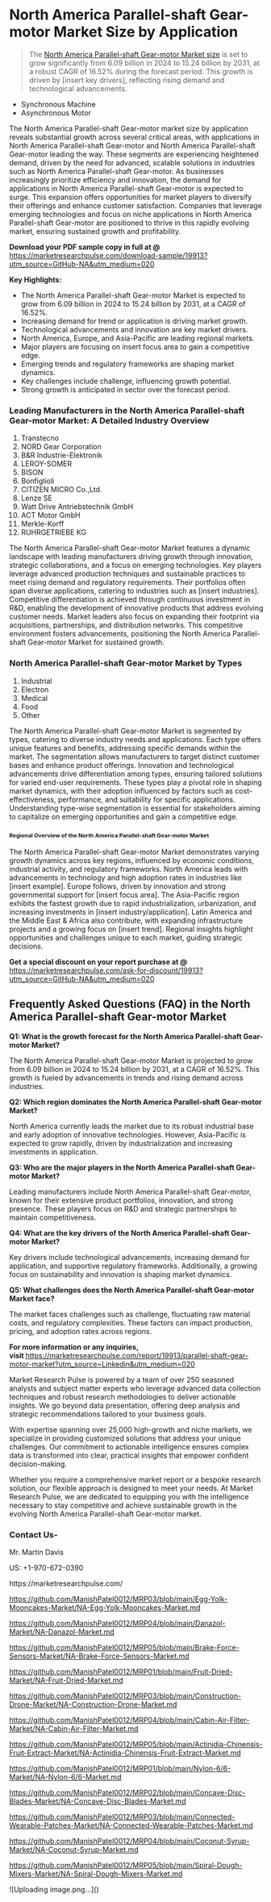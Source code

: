 <h1>North America Parallel-shaft Gear-motor Market&nbsp;Size by Application</h1><blockquote><p>The <a href="https://marketresearchpulse.com/download-sample/19913?utm_source=GitHub-NA&amp;utm_medium=020">North America Parallel-shaft Gear-motor Market size</a> is set to grow significantly from 6.09 billion in 2024 to 15.24 billion by 2031, at a robust CAGR of 16.52% during the forecast period. This growth is driven by [insert key drivers], reflecting rising demand and technological advancements.</p></blockquote><ul><li>Synchronous Machine<li> Asynchronous Motor</li></ul><p>The North America Parallel-shaft Gear-motor market size by application reveals substantial growth across several critical areas, with applications in North America Parallel-shaft Gear-motor and North America Parallel-shaft Gear-motor leading the way. These segments are experiencing heightened demand, driven by the need for advanced, scalable solutions in industries such as North America Parallel-shaft Gear-motor. As businesses increasingly prioritize efficiency and innovation, the demand for applications in North America Parallel-shaft Gear-motor is expected to surge. This expansion offers opportunities for market players to diversify their offerings and enhance customer satisfaction. Companies that leverage emerging technologies and focus on niche applications in North America Parallel-shaft Gear-motor are positioned to thrive in this rapidly evolving market, ensuring sustained growth and profitability.</p><p><strong>Download your PDF sample copy in full at @ </strong><a href="https://marketresearchpulse.com/download-sample/19913?utm_source=GitHub-NA&amp;utm_medium=020">https://marketresearchpulse.com/download-sample/19913?utm_source=GitHub-NA&amp;utm_medium=020</a></p><p><strong>Key Highlights: </strong></p><ul><li>The North America Parallel-shaft Gear-motor Market is expected to grow from 6.09 billion in 2024 to 15.24 billion by 2031, at a CAGR of 16.52%.</li><li>Increasing demand for trend or application is driving market growth.</li><li>Technological advancements and innovation are key market drivers.</li><li>North America, Europe, and Asia-Pacific are leading regional markets.</li><li>Major players are focusing on insert focus area to gain a competitive edge.</li><li>Emerging trends and regulatory frameworks are shaping market dynamics.</li><li>Key challenges include challenge, influencing growth potential.</li><li>Strong growth is anticipated in sector over the forecast period.</li></ul><h3>Leading Manufacturers in the North America Parallel-shaft Gear-motor Market: A Detailed Industry Overview</h3><ol><li>Transtecno</li><li>NORD Gear Corporation</li><li>B&R Industrie-Elektronik</li><li>LEROY-SOMER</li><li>BISON</li><li>Bonfiglioli</li><li>CITIZEN MICRO Co.,Ltd.</li><li>Lenze SE</li><li>Watt Drive Antriebstechnik GmbH</li><li>ACT Motor GmbH</li><li>Merkle-Korff</li><li>RUHRGETRIEBE KG</li></ol><div class="flex max-w-full flex-col flex-grow"><div class="min-h-8 text-message flex w-full flex-col items-end gap-2 whitespace-normal break-words [.text-message+&amp;]:mt-5" dir="auto" data-message-author-role="assistant" data-message-id="fd8432e4-4910-450d-b182-61b7bfb0a01f" data-message-model-slug="gpt-4o"><div class="flex w-full flex-col gap-1 empty:hidden first:pt-[3px]"><div class="markdown prose w-full break-words dark:prose-invert light"><p>The North America Parallel-shaft Gear-motor Market features a dynamic landscape with leading manufacturers driving growth through innovation, strategic collaborations, and a focus on emerging technologies. Key players leverage advanced production techniques and sustainable practices to meet rising demand and regulatory requirements. Their portfolios often span diverse applications, catering to industries such as [insert industries]. Competitive differentiation is achieved through continuous investment in R&amp;D, enabling the development of innovative products that address evolving customer needs. Market leaders also focus on expanding their footprint via acquisitions, partnerships, and distribution networks. This competitive environment fosters advancements, positioning the North America Parallel-shaft Gear-motor Market for sustained growth.</p></div></div></div></div><h3>North America Parallel-shaft Gear-motor Market by Types</h3><ol><li>Industrial<li> Electron<li> Medical<li> Food<li> Other</li></ol><div class="flex max-w-full flex-col flex-grow"><div class="min-h-8 text-message flex w-full flex-col items-end gap-2 whitespace-normal break-words [.text-message+&amp;]:mt-5" dir="auto" data-message-author-role="assistant" data-message-id="084470be-0bb7-4664-bddf-5156b4f41249" data-message-model-slug="gpt-4o-mini"><div class="flex w-full flex-col gap-1 empty:hidden first:pt-[3px]"><div class="markdown prose w-full break-words dark:prose-invert light"><p>The North America Parallel-shaft Gear-motor Market is segmented by types, catering to diverse industry needs and applications. Each type offers unique features and benefits, addressing specific demands within the market. The segmentation allows manufacturers to target distinct customer bases and enhance product offerings. Innovation and technological advancements drive differentiation among types, ensuring tailored solutions for varied end-user requirements. These types play a pivotal role in shaping market dynamics, with their adoption influenced by factors such as cost-effectiveness, performance, and suitability for specific applications. Understanding type-wise segmentation is essential for stakeholders aiming to capitalize on emerging opportunities and gain a competitive edge.</p></div></div></div></div><h3><span style="font-size: 11px;">Regional Overview of the North America Parallel-shaft Gear-motor Market</span></h3><div class="flex max-w-full flex-col flex-grow"><div class="min-h-8 text-message flex w-full flex-col items-end gap-2 whitespace-normal break-words [.text-message+&amp;]:mt-5" dir="auto" data-message-author-role="assistant" data-message-id="e9038762-ce64-4e30-91c9-9bd413514231" data-message-model-slug="gpt-4o-mini"><div class="flex w-full flex-col gap-1 empty:hidden first:pt-[3px]"><div class="markdown prose w-full break-words dark:prose-invert light"><p>The North America Parallel-shaft Gear-motor Market demonstrates varying growth dynamics across key regions, influenced by economic conditions, industrial activity, and regulatory frameworks. North America leads with advancements in technology and high adoption rates in industries like [insert example]. Europe follows, driven by innovation and strong governmental support for [insert focus area]. The Asia-Pacific region exhibits the fastest growth due to rapid industrialization, urbanization, and increasing investments in [insert industry/application]. Latin America and the Middle East &amp; Africa also contribute, with expanding infrastructure projects and a growing focus on [insert trend]. Regional insights highlight opportunities and challenges unique to each market, guiding strategic decisions.</p></div></div></div></div><p><strong>Get a special discount on your report purchase at @ </strong><a href="https://marketresearchpulse.com/ask-for-discount/19913?utm_source=GitHub-NA&amp;utm_medium=020">https://marketresearchpulse.com/ask-for-discount/19913?utm_source=GitHub-NA&amp;utm_medium=020</a></p><h2>Frequently Asked Questions (FAQ) in the North America Parallel-shaft Gear-motor Market</h2><p><strong>Q1: What is the growth forecast for the North America Parallel-shaft Gear-motor Market?</strong></p><p>The North America Parallel-shaft Gear-motor Market is projected to grow from 6.09 billion in 2024 to 15.24 billion by 2031, at a CAGR of 16.52%. This growth is fueled by advancements in trends and rising demand across industries.</p><p><strong>Q2: Which region dominates the North America Parallel-shaft Gear-motor Market?</strong></p><p>North America currently leads the market due to its robust industrial base and early adoption of innovative technologies. However, Asia-Pacific is expected to grow rapidly, driven by industrialization and increasing investments in application.</p><p><strong>Q3: Who are the major players in the North America Parallel-shaft Gear-motor Market?</strong></p><p>Leading manufacturers include North America Parallel-shaft Gear-motor, known for their extensive product portfolios, innovation, and strong presence. These players focus on R&amp;D and strategic partnerships to maintain competitiveness.</p><p><strong>Q4: What are the key drivers of the North America Parallel-shaft Gear-motor Market?</strong></p><p>Key drivers include technological advancements, increasing demand for application, and supportive regulatory frameworks. Additionally, a growing focus on sustainability and innovation is shaping market dynamics.</p><p><strong>Q5: What challenges does the North America Parallel-shaft Gear-motor Market face?</strong></p><p>The market faces challenges such as challenge, fluctuating raw material costs, and regulatory complexities. These factors can impact production, pricing, and adoption rates across regions.</p><p><strong>For more information or any inquiries, visit&nbsp;</strong><a href="https://marketresearchpulse.com/report/19913/parallel-shaft-gear-motor-market?utm_source=Linkedin&utm_medium=020">https://marketresearchpulse.com/report/19913/parallel-shaft-gear-motor-market?utm_source=Linkedin&utm_medium=020</a></p><p>Market Research Pulse is powered by a team of over 250 seasoned analysts and subject matter experts who leverage advanced data collection techniques and robust research methodologies to deliver actionable insights. We go beyond data presentation, offering deep analysis and strategic recommendations tailored to your business goals.</p><p>With expertise spanning over 25,000 high-growth and niche markets, we specialize in providing customized solutions that address your unique challenges. Our commitment to actionable intelligence ensures complex data is transformed into clear, practical insights that empower confident decision-making.</p><p>Whether you require a comprehensive market report or a bespoke research solution, our flexible approach is designed to meet your needs. At Market Research Pulse, we are dedicated to equipping you with the intelligence necessary to stay competitive and achieve sustainable growth in the evolving North America Parallel-shaft Gear-motor market.</p><h3><strong>Contact Us-</strong></h3><p>Mr. Martin Davis</p><p>US: +1-970-672-0390</p><p>https://marketresearchpulse.com/</p><p><a href="https://github.com/ManishPatel0012/MRP03/blob/main/Egg-Yolk-Mooncakes-Market/NA-Egg-Yolk-Mooncakes-Market.md">https://github.com/ManishPatel0012/MRP03/blob/main/Egg-Yolk-Mooncakes-Market/NA-Egg-Yolk-Mooncakes-Market.md</a></p><p><a href="https://github.com/ManishPatel0012/MRP04/blob/main/Danazol-Market/NA-Danazol-Market.md">https://github.com/ManishPatel0012/MRP04/blob/main/Danazol-Market/NA-Danazol-Market.md</a></p><p><a href="https://github.com/ManishPatel0012/MRP05/blob/main/Brake-Force-Sensors-Market/NA-Brake-Force-Sensors-Market.md">https://github.com/ManishPatel0012/MRP05/blob/main/Brake-Force-Sensors-Market/NA-Brake-Force-Sensors-Market.md</a></p><p><a href="https://github.com/ManishPatel0012/MRP01/blob/main/Fruit-Dried-Market/NA-Fruit-Dried-Market.md">https://github.com/ManishPatel0012/MRP01/blob/main/Fruit-Dried-Market/NA-Fruit-Dried-Market.md</a></p><p><a href="https://github.com/ManishPatel0012/MRP03/blob/main/Construction-Drone-Market/NA-Construction-Drone-Market.md">https://github.com/ManishPatel0012/MRP03/blob/main/Construction-Drone-Market/NA-Construction-Drone-Market.md</a></p><p><a href="https://github.com/ManishPatel0012/MRP04/blob/main/Cabin-Air-Filter-Market/NA-Cabin-Air-Filter-Market.md">https://github.com/ManishPatel0012/MRP04/blob/main/Cabin-Air-Filter-Market/NA-Cabin-Air-Filter-Market.md</a></p><p><a href="https://github.com/ManishPatel0012/MRP05/blob/main/Actinidia-Chinensis-Fruit-Extract-Market/NA-Actinidia-Chinensis-Fruit-Extract-Market.md">https://github.com/ManishPatel0012/MRP05/blob/main/Actinidia-Chinensis-Fruit-Extract-Market/NA-Actinidia-Chinensis-Fruit-Extract-Market.md</a></p><p><a href="https://github.com/ManishPatel0012/MRP01/blob/main/Nylon-6/6-Market/NA-Nylon-6/6-Market.md">https://github.com/ManishPatel0012/MRP01/blob/main/Nylon-6/6-Market/NA-Nylon-6/6-Market.md</a></p><p><a href="https://github.com/ManishPatel0012/MRP02/blob/main/Concave-Disc-Blades-Market/NA-Concave-Disc-Blades-Market.md">https://github.com/ManishPatel0012/MRP02/blob/main/Concave-Disc-Blades-Market/NA-Concave-Disc-Blades-Market.md</a></p><p><a href="https://github.com/ManishPatel0012/MRP03/blob/main/Connected-Wearable-Patches-Market/NA-Connected-Wearable-Patches-Market.md">https://github.com/ManishPatel0012/MRP03/blob/main/Connected-Wearable-Patches-Market/NA-Connected-Wearable-Patches-Market.md</a></p><p><a href="https://github.com/ManishPatel0012/MRP04/blob/main/Coconut-Syrup-Market/NA-Coconut-Syrup-Market.md">https://github.com/ManishPatel0012/MRP04/blob/main/Coconut-Syrup-Market/NA-Coconut-Syrup-Market.md</a></p><p><a href="https://github.com/ManishPatel0012/MRP05/blob/main/Spiral-Dough-Mixers-Market/NA-Spiral-Dough-Mixers-Market.md">https://github.com/ManishPatel0012/MRP05/blob/main/Spiral-Dough-Mixers-Market/NA-Spiral-Dough-Mixers-Market.md</a></p>
![Uploading image.png…]()
